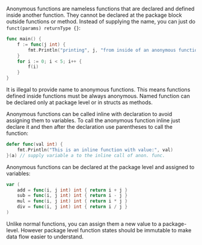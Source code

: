 Anonymous functions are nameless functions that are declared and defined inside another function. They cannot be declared at the package block outside functions or method. Instead of supplying the name, you can just do `funct(params) returnType {}`:
```go
func main() {
	f := func(j int) {
		fmt.Println("printing", j, "from inside of an anonymous function")
	}
	for i := 0; i < 5; i++ {
		f(i)
	}
}
```
It is illegal to provide name to anonymous functions. This means functions defined inside functions must be always anonymous. Named function can be declared only at package level or in structs as methods.

Anonymous functions can be called inline with declaration to avoid assigning them to variables. To call the anonymous function inline just declare it and then after the declaration use parentheses to call the function:
```go
defer func(val int) {
    fmt.Println("This is an inline function with value:", val)
}(a) // supply variable a to the inline call of anon. func.
```

Anonymous functions can be declared at the package level and assigned to variables:
```go
var (
	add = func(i, j int) int { return i + j }
	sub = func(i, j int) int { return i - j }
	mul = func(i, j int) int { return i * j }
	div = func(i, j int) int { return i / j }
)
```
Unlike normal functions, you can assign them a new value to a package-level. However package level function states should be immutable to make data flow easier to understand. 